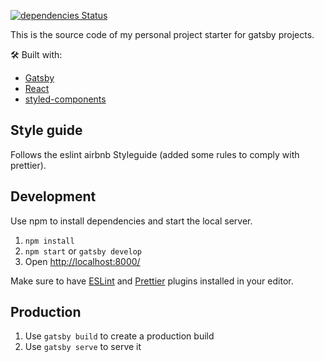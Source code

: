 [![dependencies Status](https://david-dm.org/lhoc/project-starter/status.svg)](https://david-dm.org/lhoc/project-starter)

This is the source code of my personal project starter for gatsby projects.

🛠 Built with:

- [Gatsby](https://www.gatsbyjs.org/)
- [React](https://reactjs.org/)
- [styled-components](https://www.styled-components.com/)

## Style guide
Follows the eslint airbnb Styleguide (added some rules to comply with prettier).

## Development

Use npm to install dependencies and start the local server.

1. `npm install`
2. `npm start` or `gatsby develop`
3. Open [http://localhost:8000/](http://localhost:8000/)

Make sure to have [ESLint](https://eslint.org/) and [Prettier](https://prettier.io/) plugins installed in your editor.

## Production

1. Use `gatsby build` to create a production build
2. Use `gatsby serve` to serve it
